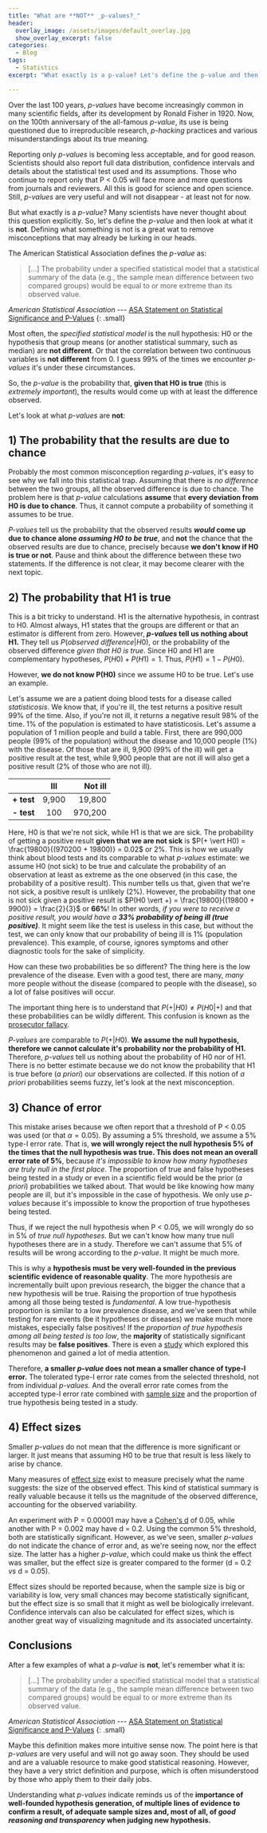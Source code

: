 ```yaml
---
title: "What are **NOT** _p-values?_"
header:
  overlay_image: /assets/images/default_overlay.jpg
  show_overlay_excerpt: false
categories:
  - Blog
tags:
  - Statistics
excerpt: "What exactly is a p-value? Let's define the p-value and then look at what it is not."

---
```


Over the last 100 years, _p-values_ have become increasingly common in many scientific fields, after its development by Ronald Fisher in 1920. Now, on the 100th anniversary of the all-famous _p-value_, its use is being questioned due to irreproducible research, _p-hacking_ practices and various misunderstandings about its true meaning.

Reporting only _p-values_ is becoming less acceptable, and for good reason. Scientists should also report full data distribution, confidence intervals and details about the statistical test used and its assumptions. Those who continue to report only that P < 0.05 will face more and more questions from journals and reviewers. All this is good for science and open science. Still, _p-values_ are very useful and will not disappear - at least not for now.

But what exactly is a _p-value_? Many scientists have never thought about this question explicitly. So, let's define the _p-value_ and then look at what it is **not**. Defining what something is not is a great wat to remove misconceptions that may already be lurking in our heads.

The American Statistical Association defines the _p-value_ as:
> [...] The probability under a specified statistical model that a statistical summary of the data (e.g., the sample mean difference between two compared groups) would be equal to or more extreme than its observed value.

<cite>American Statistical Association</cite> --- [ASA Statement on Statistical Significance and P-Values](https://amstat.tandfonline.com/doi/full/10.1080/00031305.2016.1154108)
{: .small}

Most often, the _specified statistical model_ is the null hypothesis: H0 or the hypothesis that group means (or another statistical summary, such as median) are **not different**. Or that the correlation between two continuous variables is **not different** from 0. I guess 99% of the times we encounter _p-values_ it's under these circumstances.

So, the _p-value_ is the probability that, **given that H0 is true** (this is _extremely important_), the results would come up with at least the difference observed.

Let's look at what _p-values_ are **not**:

## 1) The probability that the results are due to chance
Probably the most common misconception regarding _p-values_, it's easy to see why we fall into this statistical trap. Assuming that there is _no difference_ between the two groups, all the observed difference is due to chance. The problem here is that _p-value_ calculations **assume** that **every deviation from H0 is due to chance**. Thus, it cannot compute a probability of something it assumes to be true.

_P-values_ tell us the probability that the observed results **_would_ come up due to chance alone _assuming H0 to be true_**, and **not** the chance that the observed results are due to chance, precisely because **we don't know if H0 is true or not**. Pause and think about the difference between these two statements. If the difference is not clear, it may become clearer with the next topic.

## 2) The probability that H1 is true
This is a bit tricky to understand. H1 is the alternative hypothesis, in contrast to H0. Almost always, H1 states that the groups are different or that an estimator is different from zero.
However, **_p-values_ tell us nothing about H1.** They tell us $P(observed\ difference \vert H0)$, or the probability of the observed difference _given that H0 is true_. Since H0 and H1 are complementary hypotheses, $P(H0) + P(H1) = 1$. Thus, $P(H1) = 1 - P(H0)$.

However, **we do not know P(H0)** since we assume H0 to be true. Let's use an example.

Let's assume we are a patient doing blood tests for a disease called _statisticosis_. We know that, if you're ill, the test returns a positive result 99% of the time. Also, if you're not ill, it returns a negative result 98% of the time. 1% of the population is estimated to have statisticosis. Let's assume a population of 1 million people and build a table. First, there are 990,000 people (99% of the population) without the disease and 10,000 people (1%) with the disease. Of those that are ill, 9,900 (99% of the ill) will get a positive result at the test, while 9,900 people that are not ill will also get a positive result (2% of those who are not ill).

|  | Ill | Not ill |
|:--------|:-------:|--------:|
| **+ test**   | 9,900   | 19,800   |
| **- test**  | 100   | 970,200   |

Here, H0 is that we're not sick, while H1 is that we are sick. The probability of getting a positive result **given that we are not sick** is $P(+ \vert H0) = \frac{19800}{(970200 + 19800)} = 0.02$ or 2%. This is how we usually think about blood tests and its comparable to what _p-values_ estimate: we assume H0 (not sick) to be true and calculate the probability of an observation at least as extreme as the one observed (in this case, the probability of a positive result). This number tells us that, given that we're not sick, a positive result is unlikely (2%). However, the probability that one is not sick given a positive result is $P(H0 \vert +) = \frac{19800}{(19800 + 9900)} = \frac{2}{3}$ or **66%**! In other words, _if you were to receive a positive result, you would have a **33% probability of being ill (true positive)**_. It might seem like the test is useless in this case, but without the test, we can only know that our probability of being ill is 1% (population prevalence). This example, of course, ignores symptoms and other diagnostic tools for the sake of simplicity.

How can these two probabilities be so different? The thing here is the low prevalence of the disease. Even with a good test, there are many, _many_ more people without the disease (compared to people with the disease), so a lot of false positives will occur.

The important thing here is to understand that $P(+ \vert H0)
\neq P(H0 \vert +)$
and that these probabilities can be wildly different. This confusion is known as the [prosecutor fallacy](https://en.wikipedia.org/wiki/Prosecutor%27s_fallacy).

_P-values_ are comparable to
$P(+ \vert H0)$. **We assume the null hypothesis, therefore we cannot calculate it's probability nor the probability of H1.** Therefore, _p-values_ tell us nothing about the probability of H0 nor of H1. There is no better estimate because we do not know the probability that H1 is true before (_a priori_) our observations are collected. If this notion of _a priori_ probabilities seems fuzzy, let's look at the next misconception.

## 3) Chance of error

This mistake arises because we often report that a threshold of P < 0.05 was used (or that $\alpha = 0.05$). By assuming a 5% threshold, we assume a 5% type-I error rate. That is, **we will wrongly reject the null hypothesis 5% of the times that the null hypothesis was true. This does not mean an overall error rate of 5%**, because _it's impossible to know how many hypotheses are truly null in the first place_. The proportion of true and false hypotheses being tested in a study or even in a scientific field would be the prior (_a priori_) probabilities we talked about. That would be like knowing how many people are ill, but it's impossible in the case of hypothesis. We only use _p-values_ because it's impossible to know the proportion of true hypotheses being tested.

Thus, if we reject the null hypothesis when P < 0.05, we will wrongly do so in 5% of *true null hypotheses*. But we can't know how many true null hypotheses there are in a study. Therefore we can't assume that 5% of results will be wrong according to the _p-value_. It might be much more.

This is why a **hypothesis must be very well-founded in the previous scientific evidence of reasonable quality**. The more hypothesis are incrementally built upon previous research, the bigger the chance that a new hypothesis will be true. Raising the proportion of true hypothesis among all those being tested is _fundamental_. A low true-hypothesis proportion is similar to a low prevalence disease, and we've seen that while testing for rare events (be it hypotheses or diseases) we make much more mistakes, especially false positives! If the _proportion of true hypothesis among all being tested is too low_, the **majority** of statistically significant results may be **false positives**. There is even a [study](https://journals.plos.org/plosmedicine/article?id=10.1371/journal.pmed.0020124) which explored this phenomenon and gained a lot of media attention.

Therefore, **a smaller _p-value_ does not mean a smaller chance of type-I error.** The tolerated type-I error rate comes from the selected threshold, not from individual _p-values_. And the overall error rate comes from the accepted type-I error rate combined with [sample size](https://en.wikipedia.org/wiki/Power_of_a_test) and the proportion of true hypothesis being tested in a study.

## 4) Effect sizes

Smaller _p-values_ do not mean that the difference is more significant or larger. It just means that assuming H0 to be true that result is less likely to arise by chance.

Many measures of [effect size](https://en.wikipedia.org/wiki/Effect_size) exist to measure precisely what the name suggests: the size of the observed effect. This kind of statistical summary is really valuable because it tells us the magnitude of the observed difference, accounting for the observed variability.

An experiment with P = 0.00001 may have a [Cohen's d](https://en.wikipedia.org/wiki/Effect_size#Cohen's_d) of 0.05, while another with P = 0.002 may have d = 0.2. Using the common 5% threshold, both are statistically significant. However, as we've seen, smaller _p-values_ do not indicate the chance of error and, as we're seeing now, nor the effect size. The latter has a higher _p-value_, which could make us think the effect was smaller, but the effect size is greater compared to the former (d = 0.2 _vs_ d = 0.05).

Effect sizes should be reported because, when the sample size is big or variability is low, very small chances may become statistically significant, but the effect size is so small that it might as well be biologically irrelevant. Confidence intervals can also be calculated for effect sizes, which is another great way of visualizing magnitude and its associated uncertainty.

## Conclusions

After a few examples of what a _p-value_ is **not**, let's remember what it is:

> [...] The probability under a specified statistical model that a statistical summary of the data (e.g., the sample mean difference between two compared groups) would be equal to or more extreme than its observed value.

<cite>American Statistical Association</cite> --- [ASA Statement on Statistical Significance and P-Values](https://amstat.tandfonline.com/doi/full/10.1080/00031305.2016.1154108)
{: .small}

Maybe this definition makes more intuitive sense now. The point here is that _p-values_ are very useful and will not go away soon. They should be used and are a valuable resource to make good statistical reasoning. However, they have a very strict definition and purpose, which is often misunderstood by those who apply them to their daily jobs.

Understanding what _p-values_ indicate reminds us of the **importance of well-founded hypothesis generation, of multiple lines of evidence to confirm a result, of adequate sample sizes and, most of all, of _good reasoning and transparency_ when judging new hypothesis.**
